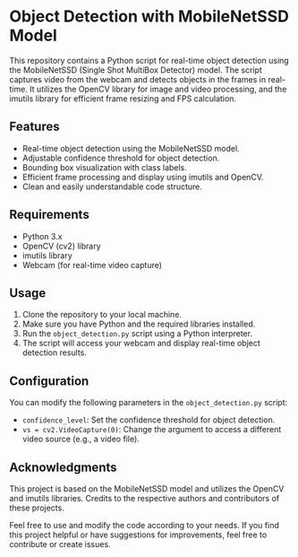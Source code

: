 # Object Detection with MobileNetSSD Model

This repository contains a Python script for real-time object detection using the MobileNetSSD (Single Shot MultiBox Detector) model. The script captures video from the webcam and detects objects in the frames in real-time. It utilizes the OpenCV library for image and video processing, and the imutils library for efficient frame resizing and FPS calculation.

## Features

- Real-time object detection using the MobileNetSSD model.
- Adjustable confidence threshold for object detection.
- Bounding box visualization with class labels.
- Efficient frame processing and display using imutils and OpenCV.
- Clean and easily understandable code structure.

## Requirements

- Python 3.x
- OpenCV (cv2) library
- imutils library
- Webcam (for real-time video capture)

## Usage

1. Clone the repository to your local machine.
2. Make sure you have Python and the required libraries installed.
3. Run the `object_detection.py` script using a Python interpreter.
4. The script will access your webcam and display real-time object detection results.

## Configuration

You can modify the following parameters in the `object_detection.py` script:

- `confidence_level`: Set the confidence threshold for object detection.
- `vs = cv2.VideoCapture(0)`: Change the argument to access a different video source (e.g., a video file).

## Acknowledgments

This project is based on the MobileNetSSD model and utilizes the OpenCV and imutils libraries. Credits to the respective authors and contributors of these projects.


Feel free to use and modify the code according to your needs. If you find this project helpful or have suggestions for improvements, feel free to contribute or create issues.
